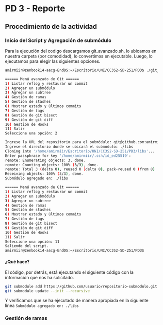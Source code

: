 # PD 3 - Reporte

## Procedimiento de la actividad

### Inicio del Script y Agregación de submódulo

Para la ejecución del codigo descargamos git_avanzado.sh, lo ubicamos en nuestra carpeta (por comodidad), lo convertimos en ejecutable. Luego, lo ejecutamos para elegir las siguientes opciones.

```bash
amirmiir@zenbook14-aacg-EndOS:~/Escritorio/UNI/CC3S2-SD-251/PD3$ ./git_avanzado.sh 

====== Menú avanzado de Git ======
1) Listar reflog y restaurar un commit
2) Agregar un submódulo
3) Agregar un subtree
4) Gestión de ramas
5) Gestión de stashes
6) Mostrar estado y últimos commits
7) Gestión de tags
8) Gestión de git bisect
9) Gestión de git diff
10) Gestión de Hooks
11) Salir
Seleccione una opción: 2

Ingrese la URL del repositorio para el submódulo: git@github.com:amirmiir/CC3S2-PD3.git
Ingrese el directorio donde se ubicará el submódulo: ./libs
Cloning into '/home/amirmiir/Escritorio/UNI/CC3S2-SD-251/PD3/libs'...
Enter passphrase for key '/home/amirmiir/.ssh/id_ed25519': 
remote: Enumerating objects: 3, done.
remote: Counting objects: 100% (3/3), done.
remote: Total 3 (delta 0), reused 0 (delta 0), pack-reused 0 (from 0)
Receiving objects: 100% (3/3), done.
Submódulo agregado en: ./libs

====== Menú avanzado de Git ======
1) Listar reflog y restaurar un commit
2) Agregar un submódulo
3) Agregar un subtree
4) Gestión de ramas
5) Gestión de stashes
6) Mostrar estado y últimos commits
7) Gestión de tags
8) Gestión de git bisect
9) Gestión de git diff
10) Gestión de Hooks
11) Salir
Seleccione una opción: 11
Saliendo del script.
amirmiir@zenbook14-aacg-EndOS:~/Escritorio/UNI/CC3S2-SD-251/PD3$ 

```

#### ¿Qué hace?

El código, por detrás, está ejecutando el siguiente código con la información que nos ha solicitado.

``` bash
git submodule add https://github.com/usuario/repositorio-submodulo.git libs/submodulo
git submodule update --init --recursive
```

Y verificamos que se ha ejecutado de manera apropiada en la siguiente linea `Submódulo agregado en: ./libs`



### Gestión de ramas



